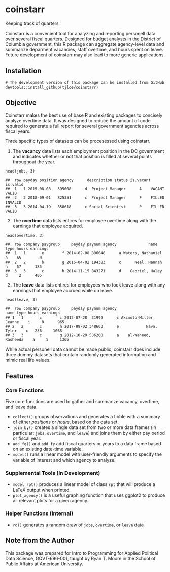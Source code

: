 # coinstarr
Keeping track of quarters

Coinstarr is a convenient tool for analyzing and reporting personell data over several fiscal quarters. Designed for budget analysts in the District of Columbia government, this R package can aggregate agency-level data and summarize deparment vacancies, staff overtime, and hours spent on leave. Future development of coinstarr may also lead to more generic applications. 

## Installation
```
# The development version of this package can be installed from GitHub
devtools::install_github(tjloe/coinstarr)
```

## Objective
Coinstarr makes the best use of base R and existing packages to concisely analyze overtime data. It was designed to reduce the amount of code required to generate a full report for several government agencies across fiscal years.

Three specific types of datasets can be procesessed using coinstarr.
1. The **vacancy** data lists each employment position in the DC government and indicates whether or not that position is filled at several points throughout the year.
``` 
head(jobs, 3)

##  row payday position agency      description status is.vacant is.valid
##  1   1 2015-08-08   395008      d  Project Manager      A    VACANT    VALID
##  2   2 2018-09-01   825351      c  Project Manager      F    FILLED  INVALID
##  3   3 2014-04-19   858618      c Social Scientist      P    FILLED    VALID
```
2. The **overtime** data lists entires for employee overtime along with the earnings that employee acquired.
```
head(overtime, 3)

##  row company paygroup     payday paynum agency              name type hours earnings
##  1   1       e        f 2014-02-08 896048      a Waters, Nathaniel    a    65        0
##  2   2       b        g 2016-04-02 194383      c      Neal, Hannah    h    57      185
##  3   3       c        h 2014-11-15 843271      d    Gabriel, Haley    d     2      405
```

3. The **leave** data lists entires for employees who took leave along with any earnings that employee accrued while on leave.
```
head(leave, 3)

##  row company paygroup     payday paynum agency                   name type hours earnings
## 1   1       c        i 2012-07-28  31999      c Akimoto-Miller, Jeanne    i     8      965
## 2   2       c        h 2017-09-02 348603      e            Nava, Tyler    c   236     1065
## 3   3       c        g 2012-10-20 586200      a    al-Waheed, Rasheeda    a     5     1365
```

While actual personell data cannot be made public, coinstarr does include three dummy datasets that contain randomly generated information and mimic real life values.

## Features

### Core Functions
Five core functions are used to gather and summarize vacancy, overtime, and leave data.
- `collect()` groups observations and generates a tibble with a summary of either *positions* or *hours*, based on the data set.
- `join_by()` creates a single data set from two or more data frames (in particular: `jobs`, `overtime`, and `leave`) and joins them by either pay period or fiscal year.
- `add_fq()` and `add_fy` add fiscal quarters or years to a data frame based on an existing date-time variable.
- `model()` runs a linear model with user-friendly arguments to specify the variable of interest and which agency to analyze.

### Supplemental Tools (In Development)
- `model_rpt()` produces a linear model of class `rpt` that will produce a LaTeX output when printed.
- `plot_agency()` is a useful graphing function that uses ggplot2 to produce all relevant plots for a given agency.

### Helper Functions (Internal)
- `rd()` generates a random draw of `jobs`, `overtime`, or `leave` data

## Note from the Author
This package was prepared for Intro to Programming for Applied Political Data Science, GOVT-696-001, taught by Ryan T. Moore in the School of Public Affairs at American University.
